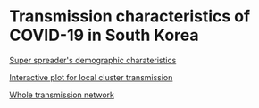 # Transmission characteristics of COVID-19 in South Korea




[Super spreader's demographic charateristics](http://htmlpreview.github.io/?https://github.com/yejinjkim/covid19-transmission-network/blob/master/plots/degree-age-province.html)

[Interactive plot for local cluster transmission](http://htmlpreview.github.io/?https://github.com/yejinjkim/covid19-transmission-network/blob/master/plots/community-transmission.html)

[Whole transmission network](http://htmlpreview.github.io/?https://github.com/yejinjkim/covid19-transmission-network/blob/master/plots/whole-network.htm)
